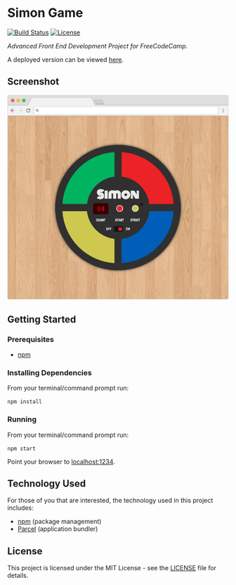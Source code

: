 # Simon Game

[![Build Status](https://img.shields.io/github/workflow/status/vanillaSlice/the-mono/Simon%20Game/main)](https://github.com/vanillaSlice/the-mono/actions?query=workflow%3ASimon-Game+branch%3Amain)
[![License](https://img.shields.io/badge/license-MIT-green)](LICENSE)

*Advanced Front End Development Project for FreeCodeCamp.*

A deployed version can be viewed [here](https://simon.mikelowe.xyz/).

## Screenshot

![Screenshot](./images/screenshot-1.png)

## Getting Started

### Prerequisites

* [npm](https://www.npmjs.com/)

### Installing Dependencies

From your terminal/command prompt run:

```
npm install
```

### Running

From your terminal/command prompt run:

```
npm start
```

Point your browser to [localhost:1234](http://localhost:1234).

## Technology Used

For those of you that are interested, the technology used in this project includes:

* [npm](https://www.npmjs.com/) (package management)
* [Parcel](https://parceljs.org/) (application bundler)

## License

This project is licensed under the MIT License - see the [LICENSE](LICENSE) file for details.
